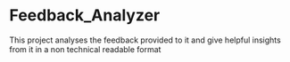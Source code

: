 # Feedback_Analyzer
This project analyses the feedback provided to it and give helpful insights from it  in a non technical readable format

